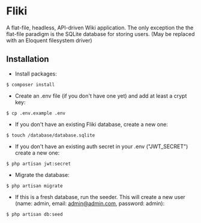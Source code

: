 # Fliki

A flat-file, headless, API-driven Wiki application.
The only exception the the flat-file paradigm is the SQLite database for storing users. (May be replaced with an Eloquent filesystem driver)

## Installation

- Install packages:
```
$ composer install
```

- Create an .env file (if you don't have one yet) and add at least a crypt key:
```
$ cp .env.example .env
```

- If you don't have an existing Fliki database, create a new one:
```
$ touch /database/database.sqlite
```

- If you don't have an existing auth secret in your .env ("JWT_SECRET") create a new one:
```
$ php artisan jwt:secret
```

- Migrate the database:
```
$ php artisan migrate
```

- If this is a fresh database, run the seeder. This will create a new user (name: admin, email: admin@admin.com, password: admin):
```
$ php artisan db:seed
```
